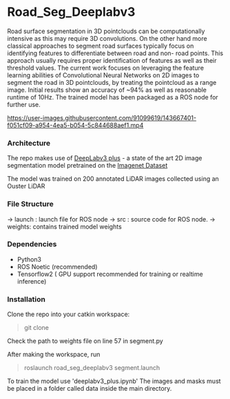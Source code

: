 
# Road_Seg_Deeplabv3

Road surface segmentation in 3D pointclouds can be computationally intensive as this may require 3D convolutions. On the other hand more classical approaches to segment road surfaces typically focus on identifying features to differentiate between road and non- road points. This approach usually requires proper identification of features as well as their threshold values.
The current work focuses on leveraging the feature learning abilities  of Convolutional Neural Networks on 2D images to segment the road in 3D pointclouds, by treating the pointcloud as a range image. Initial results show an accuracy of ~94% as well as reasonable runtime of 10Hz.
The trained model has been packaged as a ROS node for further use.


https://user-images.githubusercontent.com/91099619/143667401-f051cf09-a954-4ea5-b054-5c844688aef1.mp4




### Architecture
The repo makes use of [DeepLabv3 plus](https://arxiv.org/abs/1802.02611) - a state of the art 2D image segmentation model pretrained on the [Imagenet Dataset](https://image-net.org/)

The model was trained on 200 annotated LiDAR images collected using an Ouster LiDAR
### File Structure
-> launch : launch file for ROS node
-> src : source code for ROS node.
-> weights: contains trained model weights
### Dependencies
- Python3 
- ROS Noetic (recommended)
- Tensorflow2 ( GPU support recommended for training or realtime inference)

### Installation
 Clone the repo into your catkin workspace:
 > git clone
 
Check the path to weights file on line 57 in segment.py

After making the workspace, run
> roslaunch road_seg_deeplabv3 segment.launch

To train the model use 'deeplabv3_plus.ipynb' The images and masks must be placed in a folder called data inside the main directory.

